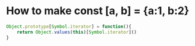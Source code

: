 # How to make const [a, b] = {a:1, b:2}

```js
Object.prototype[Symbol.iterator] = function(){
    return Object.values(this)[Symbol.iterator]()
}
```